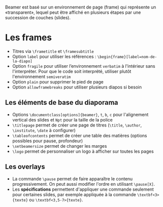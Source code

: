 
Beamer est basé sur un environnement de page (frame) qui représente un «transparent», lequel peut être affiché en plusieurs étapes par une succession de couches (slides).

# Les frames
- Titres via `\frametitle` et `\framesubtitle`
- Option `label` pour utiliser les références : `\begin{frame}[label=nom-de-la-diapo]`
- Option `fragile` pour utiliser l’environnement `verbatim` à l'intérieur sans l'interpréter. Pour que le code soit interprété, utiliser plutôt l'environnement `semiveratim`
- Option `plain` pour supprimer le pied de page
- Option `allowframebreaks` pour utiliser plusieurs diapos si besoin

## Les éléments de base du diaporama
- Options `\documentclass[options]{beamer}`, `t`, `b`, `c` pour l'alignement vertical des slides et `Npt` pour la taille de la police
- `\titlepage` permet de créer une page de titres (`\title`, `\author`, `\institute`, `\date` à configurer)
- `\tableofcontents` permet de créer une table des matières (options possibles pour pause, profondeur)
- `\setbeamersize` permet de changer les marges
- `\logo` permet de personnaliser un logo à afficher sur toutes les pages


## Les overlays
- La commande `\pause` permet de faire apparaître le contenu progressivement. On peut aussi modifier l'ordre en utilisant `\pause[X]`.
- Les **spécifications** permettent d'appliquer une commande seulement pour certaines slides, par exemple appliquée à la commande `\textbf<3>{texte}` ou `\textbf<3,5-7>{texte}`.
